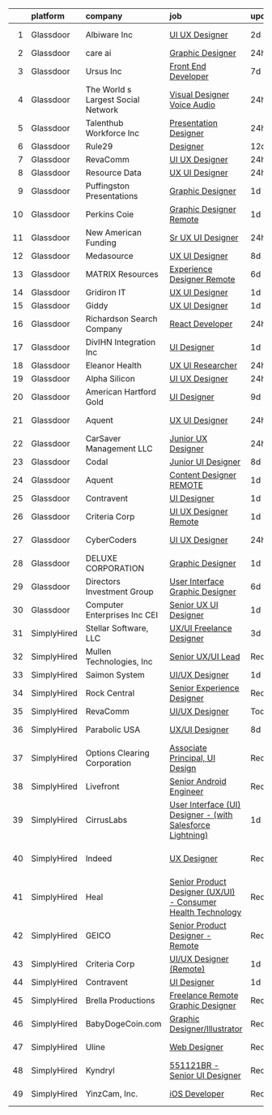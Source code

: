 

|    | platform    | company                            | job                                                                                                                                                                                                                                                                                                                                                                                                                                                                                                                                                                                                                                                                                                                                                                                                                                                                                                                                                                                                                                                                                                                                                                                                                                                                                                                                                                                          | update_time   | location                   |
|---:|:------------|:-----------------------------------|:---------------------------------------------------------------------------------------------------------------------------------------------------------------------------------------------------------------------------------------------------------------------------------------------------------------------------------------------------------------------------------------------------------------------------------------------------------------------------------------------------------------------------------------------------------------------------------------------------------------------------------------------------------------------------------------------------------------------------------------------------------------------------------------------------------------------------------------------------------------------------------------------------------------------------------------------------------------------------------------------------------------------------------------------------------------------------------------------------------------------------------------------------------------------------------------------------------------------------------------------------------------------------------------------------------------------------------------------------------------------------------------------|:--------------|:---------------------------|
|  1 | Glassdoor   | Albiware Inc                       | [UI UX Designer](https://www.glassdoor.com/partner/jobListing.htm?pos=106&ao=1110586&s=58&guid=00000182d3d3f6218d9c20c9c6520855&src=GD_JOB_AD&t=SR&vt=w&cs=1_a18bbfc7&cb=1661411260300&jobListingId=1008086579650&cpc=ABD31432EBADCA3A&jrtk=3-0-1gb9t7ti4m6pb801-1gb9t7tilghrk800-44bf87ff63fcc9ed--6NYlbfkN0BkWXEwWerbz0m9LFgKEi4DX24AYVGCew29QunQe5ICtpIbctQlXZCXQrz4G_y1rUixQpEWrkTzHIcHUwRzGhzDoT7A0TP6wrcy_GB0ATFriFPtyICIBqpTZXzVDjSdFhu83TplhTzXzGs-jhdMV3EgRTqh36Fo-SR_jD3l__LqXLEVViqCT3Idbf2bmmps4IRblXZdFDt_1SqvIrnNxM2nqWGjJkTtiA3IEs9LRghtYRXT3OyCthBYurHhI71DJD4v1IaVm_we1dNaWBW14fR07BtY5AqOSdKYjTXNFpFAEHOLNX04nyL_J11KCvS4ORgJ-kdpSrtspfNqLAbV3Vf_aJnzU03y1WpFN113w35vjEqwT-wKFDp4Mug-nEmJG9qvGM7JwbOmHWX0pK0gT0jBgCy_0REsIgyY2XT0KSQYY18piuPp9po8K8QVg7v0p3D0w2OuHprSefHrVfGHGaf5PacrOKTPCi_KfGBQnk_iOReMSJUeJ7_uQwk4cH8Wp-_gi05M7iVUQuJCu1sITxcU0nKSRaAQBRyMcbgTh3tjHTbzFgeGl9Gu46c7F1bMwhhZZVtm0VIOIQ%3D%3D)                                                                                                                                                                                                                                                                                                                                                                                                                                                             | 2d            | Downers Grove, IL          |
|  2 | Glassdoor   | care ai                            | [Graphic Designer](https://www.glassdoor.com/partner/jobListing.htm?pos=111&ao=1110586&s=58&guid=00000182d3d3f6218d9c20c9c6520855&src=GD_JOB_AD&t=SR&vt=w&ea=1&cs=1_7bf49381&cb=1661411260301&jobListingId=1008091359380&cpc=C891152315FA1AD8&jrtk=3-0-1gb9t7ti4m6pb801-1gb9t7tilghrk800-519f14efcdbb9f6e--6NYlbfkN0A4hgeKHdLyHgzaskNEvl2xXMVaueUT71iJOYpLYISQUCp9QgmWQMTvHOnUS8ZiDHoSuUUoRj-Us4DDQLM2X0UwwEw-dB2E4gbZ94lngJ8qgWpniZIIY9kWpAVMCrNv5TWUb5E5WB6F9fizkCLvJd9ZtUwFL--geBtWMAUqzXA0Tif_CC9b386nnde3ahMVyjynmuDsLaDkECAOC8TMqpKbHtiuGuFdadvD2850NmVQ27Bii4Z_U11UMrFp3yw0ZatExczoGVA16V1097c1xy2EVkPF-lhiqIo2T8O6Cw_C51455B8zYus_d3g-KVIUhOdHjS2qFsJaHFfYpxZvYSFLSHnOiTDzpbK9eoi-j6ybnj7fCM-r8gl4b--5Dc0TOyTilB1ixTqK0LvXX2rFqRq7UPZ92QjGXwpUVujkdWTRZbH76aSoxtOJeV0xNAMtu9DS3R58kCyL81mmUsPiAR1lNDB_epK7Y8t0Q8HqiC2aZPHoH37jK2H3a9TTwbC8eUA%3D)                                                                                                                                                                                                                                                                                                                                                                                                                                                                                                                                    | 24h           | Orlando, FL                |
|  3 | Glassdoor   | Ursus  Inc                         | [Front End Developer](https://www.glassdoor.com/partner/jobListing.htm?pos=122&ao=1110586&s=58&guid=00000182d3d3f6218d9c20c9c6520855&src=GD_JOB_AD&t=SR&vt=w&ea=1&cs=1_6726200e&cb=1661411260302&jobListingId=1008076986390&cpc=F41FEAB56D215062&jrtk=3-0-1gb9t7ti4m6pb801-1gb9t7tilghrk800-b132c3e3daf3762b--6NYlbfkN0CT8vBT9H5mqECx2dfLV_FONLPDKpIRssxVwtj05Tmm4rA5I0VNOPdM1oYsK66ov5qDqvgxBVZuiLDPT2s1HPbxpP8SPVe8Pq-mLCnEoTqmL49oODqOD-Uxl_qR56nvNRieCRQz7zH9tt3B0MeA61Ux-7nn4yUX3xULOuduqIvI7NIZFpHvoioaviUEMx21Ai5DZq6TBfjKs3NdWaT-QonZY_6HyPdYM5NB5SDNshE5W-urb1UGEh1WB-qyCVJtix0iPX3P8fcbOdRBZ5xYDkllrdy44b-c75us5NGwffE-yUqf-rjBZsoiuuWKdzKQdSp8zo4_WllX5RbXctuBzR4OYTiRcPbVP3bRnSq2sYEjnOv2rsUsuoc_H0VG5zxzqwN0eLqdfoAsDcVxx_tzEBs3KRhHtqU4mgU46kOopYrHrNnPtFIB_FIPcz2_31x8tua3koi9osikkw-Sd-ZfRTdWNHKBkstK2M1o3YeC4rcalWccqrOhPDyxxVolyJYNOxW1JJOQo-CZ33PvfrOtxnSMplNXUib_4_SvaM6ND39PaHKgvYJQHqv7KxAcr2bpj5e0DPHpBRJLwGRODnaGHxTaM2vCtSVkreGg2PqnpgEwLDJ0rGmDAK9A0YOEP79sBakPbNVfyQi7znF921bcWHs-2XIIZzAsD1b5Auv1atGG3YvUR_DnFNDY8_YU4cbm1Jj4exva8znBRcD17s-1B4OyjAZRyUe8pTSthfSscwXjPwY_755FJxtkV_N6-7aFlRh4R0pOx-_XqsjRJ2FAPS0EK4NeFHvEX8xJzbEF4YE6VQQqkEs6Gr8Flhggr7DWQXrTfP7a2VKQKx8OyWGZDqHvL6MzlB6pPY-3piV-T5AuhUjvzM_0B9v6o-EaaDfK9QZwu9jnG50Tg-M4cNi8rIqp6YKQkBMZKlx949CJZCnlm-g64IX0vK6l6rKSOLFtVM6JKmnRUu20c_5HqfkAPzD9qXaW7XCoxZdCqFSvRMlLpuiVdDiKbUKeDoTIxHSWRJE%3D) | 7d            | Berkeley, CA               |
|  4 | Glassdoor   | The World s Largest Social Network | [Visual Designer  Voice Audio ](https://www.glassdoor.com/partner/jobListing.htm?pos=112&ao=1110586&s=58&guid=00000182d3d3f6218d9c20c9c6520855&src=GD_JOB_AD&t=SR&vt=w&ea=1&cs=1_8d7b2962&cb=1661411260301&jobListingId=1008092567952&cpc=4B86475FAF393599&jrtk=3-0-1gb9t7ti4m6pb801-1gb9t7tilghrk800-dc37c3d3ca90a28d--6NYlbfkN0DSgjPPcnEdvoK3uuxfISLALE6pB1FR7YSHOr_tSg5_QGIhoz_2VqUepdcKLBLI_zRVxFbGPTdzGyRwE2_lDToekKqmJncQOKjIyYKnPGW7-0BfON9lfWMHu4_e-WwaRLd8vHt76yBbe-L6acho4Ov21kJAY2TuFP_QDkzQ_Tuk_N6KV8mW0nmAZa5w2U29XapcoO2g-oTZyd_d3iQemKSwobAkolx5OsWLZgSoD3YhvPvQfTRZA6_umIYysZUktuhPHgDIw0M7105BE6sfZdDKsQg7TcPrzvG3gO_dShMvX_exwZ31vJUWG8wbiqiqx9m_Eo-R6sv8nm9TmpWxdSSdQ-C5aU0ygdFEybMh4WKpgqx_utWlukVZst37mLHk0c4WlqSiV8y6tX6woIN8RYUIROnYw27dBhzCDxtL9IQG_dAybaaCvucck2P9u3x5UZ_wt2NxlDo0I75hhSTsuVfJMEFLuMYdv48Oz-a84tKNWad3BRXm2BXn_ABdpz7qa1vDdseruV53RIlhorB3Q-gBJD9j_H8wka5vPoe0dRwQ0b1vyNNuy6JYsrJbqD2Hmp3rcIDQr_n6LPb3u1TrLtlBuGDbDgWvhkk%3D)                                                                                                                                                                                                                                                                                                                                                                                                                       | 24h           | San Diego, CA              |
|  5 | Glassdoor   | Talenthub Workforce  Inc           | [Presentation Designer](https://www.glassdoor.com/partner/jobListing.htm?pos=115&ao=1110586&s=58&guid=00000182d3d3f6218d9c20c9c6520855&src=GD_JOB_AD&t=SR&vt=w&ea=1&cs=1_1df020c2&cb=1661411260301&jobListingId=1008091341096&cpc=47CFDC01B3F81FAC&jrtk=3-0-1gb9t7ti4m6pb801-1gb9t7tilghrk800-ac0103a834c552c9--6NYlbfkN0DpwFV3tuw9vFlML3xauMsT_S9XsNg3VdZNHiuyFzGFEzXfSGkGfgeZuQmrRNOoRj2StAVS88FQZZVcljpB3BxaG4c-Op09v6W-R1kheRJKpzjeVhbl2WokCJkp-Hucl6YhWNdYF8tVm98BTbddmlS-BXvRzZw2TDNLflxpndyfA0BQMaRkb79pfVO9FDB6WWRY1j8G__vZPlq_Yf0stKKRu7xMTUsr0D5ncqd-WxferYYSD3jykMa7o04LfFo7rAAH1g1pzKN9m2AfbJisEbVWDcmk9bgwiT-qrdd_v2-8vvsB-wj1qhFRDPH5QYa0DjQBT6o_D2fTkbKS7w34NVQ4TDkH7ESTdrMZmpqZK1gP5wrVsH3NAxChfeK_BeTbDfT2lrh44TuS3Rita0LQjulPyp7DJEEgP47e7t6Ofpjp10Q6pQShvyBCdNi-NJ5HsAhWCI7qYryZC9NJ0VRda0JlKwdOLe6TzYwKxneBWc9Vi7GOtl0htSqlr33e-KjQf2CQYKyTmkWlai6hlitv-qodcJ5BczHwOmw%3D)                                                                                                                                                                                                                                                                                                                                                                                                                                                                                               | 24h           | Remote                     |
|  6 | Glassdoor   | Rule29                             | [Designer](https://www.glassdoor.com/partner/jobListing.htm?pos=119&ao=1110586&s=58&guid=00000182d3d3f6218d9c20c9c6520855&src=GD_JOB_AD&t=SR&vt=w&ea=1&cs=1_fd579a1c&cb=1661411260302&jobListingId=1008068588763&cpc=9908D8D4413DBB8A&jrtk=3-0-1gb9t7ti4m6pb801-1gb9t7tilghrk800-c21b50a2ddea94dc--6NYlbfkN0B9sbPvFWXKIKsO82pV8fq5-lBUJMdMZmNkGwz4z96d9e68AQJEPVMKP9e0Hxjj_cigJKjiFowHSA1PvT_aIbmSXGIqKPhk5wNYxMTwJpGTZkqjBReYDVfsv_xXi26S1XEEhooiEarRh-zupeZyiaQY4x38PwLWKNByCb7lFv-9QhEH9QMtyr2I9YluoacpETeOCefNYeIKvwRDsf7hzNiT25DE1nJ-Q3sAwtDVHNtZYQYkZcdCCHZPKyrB071HmfZgKoLchxa7YcoWyG2q-kU4wx7C-XvIl1eZ6IRbX2sMYI8yOOHrN2p4j8i7xXdcOcLNFplbdjVi3EsHfPI3SjvBh_eezsQ0eRVUaqMKCKLiH9s7a2w2OBy7FfhF5uqvwYi7pcLGk9UyDeiAcHM82XYa4cU2yqXpqrScgcrjx4e1ZmkMq2s3dlNqDhkN1-HQeW2LLUQ3bPk_JkCay4ss1GPpxowEERlObc7EyM744gbYHFUMNo_BFRBj)                                                                                                                                                                                                                                                                                                                                                                                                                                                                                                                                                          | 12d           | Geneva, IL                 |
|  7 | Glassdoor   | RevaComm                           | [UI UX Designer](https://www.glassdoor.com/partner/jobListing.htm?pos=128&ao=1136043&s=58&guid=00000182d3d3f6218d9c20c9c6520855&src=GD_JOB_AD&t=SR&vt=w&ea=1&cs=1_c2aafe77&cb=1661411260302&jobListingId=1008091526950&jrtk=3-0-1gb9t7ti4m6pb801-1gb9t7tilghrk800-4861b94a6e2798db-)                                                                                                                                                                                                                                                                                                                                                                                                                                                                                                                                                                                                                                                                                                                                                                                                                                                                                                                                                                                                                                                                                                         | 24h           | Remote                     |
|  8 | Glassdoor   | Resource Data                      | [UX UI Designer](https://www.glassdoor.com/partner/jobListing.htm?pos=108&ao=1110586&s=58&guid=00000182d3d3f6218d9c20c9c6520855&src=GD_JOB_AD&t=SR&vt=w&ea=1&cs=1_bb176ce2&cb=1661411260300&jobListingId=1008091448871&cpc=D3E44275D43A938E&jrtk=3-0-1gb9t7ti4m6pb801-1gb9t7tilghrk800-01bb7533027b90cd--6NYlbfkN0Dl7F8yQ3Mt_M0p4pEaeq_LOWEMcxAwOSX3iRAQq_RxvjquaJbzrAG-PMbcAWtYNn4mPoGwfuG5RpaWF0Ej8PQmgKOfxXdW6_Gdz_Zmy-_fTc_aEUAOt_689AI1IPN4sPkJOJxC0BbY7tsLiOM2t7r9PMte4SAvpRX5c1Mu9WUTpfvZvBtPgNWGfhZ4cSMtFqLDouT9oDGzmPZ8-dHLmJHdV6rxBo3RhJofgKrLVkx5_J5alnVwEJ_ZmrVk-xi_tCwAB_EvCvS5LtcfRpMEX3cyQi3_zmDsUpe4peMk--Qd-JcOCudGyfXpEzaR5w6DaUO_cgKg3ANPyYqenJ64-dRJ2f9Wms7J0McFXzahHJ5Z2jvjuGgAECftz3Mjszu0u0JsLMMYDIbeGyiKc6Q4ufIN8WnQCdgOFF6XWmbKbFWxHcC__zzIqygWRLpd-PR-IlJqMFru911sPtSZdeQvTWGOap4um6JYK5flywdCKALmBo1t7At34IFZ)                                                                                                                                                                                                                                                                                                                                                                                                                                                                                                                                                    | 24h           | Portland, OR               |
|  9 | Glassdoor   | Puffingston Presentations          | [Graphic Designer](https://www.glassdoor.com/partner/jobListing.htm?pos=130&ao=1136043&s=58&guid=00000182d3d3f6218d9c20c9c6520855&src=GD_JOB_AD&t=SR&vt=w&ea=1&cs=1_beb99724&cb=1661411260303&jobListingId=1008088763389&jrtk=3-0-1gb9t7ti4m6pb801-1gb9t7tilghrk800-e06f144ae94bad90-)                                                                                                                                                                                                                                                                                                                                                                                                                                                                                                                                                                                                                                                                                                                                                                                                                                                                                                                                                                                                                                                                                                       | 1d            | Remote                     |
| 10 | Glassdoor   | Perkins Coie                       | [Graphic Designer   Remote](https://www.glassdoor.com/partner/jobListing.htm?pos=127&ao=1136043&s=58&guid=00000182d3d3f6218d9c20c9c6520855&src=GD_JOB_AD&t=SR&vt=w&cs=1_8dc87136&cb=1661411260302&jobListingId=1008088557866&jrtk=3-0-1gb9t7ti4m6pb801-1gb9t7tilghrk800-ebd22c716f2ff4d3-)                                                                                                                                                                                                                                                                                                                                                                                                                                                                                                                                                                                                                                                                                                                                                                                                                                                                                                                                                                                                                                                                                                   | 1d            | Seattle, WA                |
| 11 | Glassdoor   | New American Funding               | [Sr  UX UI Designer](https://www.glassdoor.com/partner/jobListing.htm?pos=101&ao=1110586&s=58&guid=00000182d3d3f6218d9c20c9c6520855&src=GD_JOB_AD&t=SR&vt=w&ea=1&cs=1_a1b447c2&cb=1661411260299&jobListingId=1008091503222&cpc=292036AD7E8A5303&jrtk=3-0-1gb9t7ti4m6pb801-1gb9t7tilghrk800-e1cbc33377608c40--6NYlbfkN0C2BFb7Ub2YUp4strrym9V3pWtjyRKtgHKt_kMzkewmGGJEved23y_kY-GSZp2akmO9SVY6SE69-y66GgPFBPlQVXoYPNu_ZBu_2Sh1xKJ5SnVUuR2MIwlXYYIQr1648Dr5hmhJ9H1HMy3Kcbf4URaUmYueIUcu2DZgcItN0i4vI_27AhT9vOn31drA96la1QE8Kt3Zgl5ADG4O-B36chUf7AFJc5gwq_BKz-gSKxeZvmdM41280E34LJhWYjmh6G2keTZP9x518kMtqF4bkfEikKuQutPtk2r3T-4torK_Cyl0k0d8LVjUDMSE4u_qutYNdyJbnOeBOQAWcN_P-TwPNYztBv4Ab_I2ahJpVh9eKq4qCM39FOAh5SH9Y_A-wIkiP6T6cq8_LKDYDRTETN-Q2alokwDaqfXIfJxxFZBXwXY1UG44B-bwj7nF1bxNHO-qbcNFmDBVVN2qEm0ztwUFKS-RxE7pSKY-uHznUPrqtgN48vqGKoWBCeykpu_JmB0c0favD5s6FA%3D%3D)                                                                                                                                                                                                                                                                                                                                                                                                                                                                                                                    | 24h           | Remote                     |
| 12 | Glassdoor   | Medasource                         | [UX UI Designer](https://www.glassdoor.com/partner/jobListing.htm?pos=113&ao=1110586&s=58&guid=00000182d3d3f6218d9c20c9c6520855&src=GD_JOB_AD&t=SR&vt=w&ea=1&cs=1_358b14ed&cb=1661411260301&jobListingId=1008074169689&cpc=149B3D5996025BBA&jrtk=3-0-1gb9t7ti4m6pb801-1gb9t7tilghrk800-421cb7d4c642c9c8--6NYlbfkN0BhNN3PPgKPbTMZB0Y0J5JTZS3FnMM-ugqbblX4_m-srDJielPNCs_lvQXXEB0CV7NWUgxl5z2t1UIAyCfbjHajsk3oBeuKbPqaf-DtcU4Yj_TKaAt-nJPShDbzxcZ_Hqra1Z5Gt5pYm8uipMHOku06LFgWvZPad8QEgiRWeKiBRorQGUvtnXVfS2LTXhMkTFcG0OqYPuWLjP4Z-wEnAyYGAY8fs388r-Ns1d9XO3qNEMr55xW_-K1xdUVtipH9gAaLTb0y_eSEE_kmxTmSDTTLq0Uh4gnfxa7xxo-dk3sKWajwEHo18v6GgXGffpDK1gTJqUUi4FRagcdv48gTvdnHCqJl17KzUoDIrzV4RHDodF1C6BRFZGD1abGVPq-XpPbMUs_YTZylUe4lWGoAvjQ6iQyBG3qWa1XnI7GQkB9O-IsGU9J3B2_Yyto4v64QxOIi_PCGF1AHRC-pVEeQ3yheKP-cXcQ8_6tooIExnteUeeb2cRfhZ2j7ghaInaTE2ME%3D)                                                                                                                                                                                                                                                                                                                                                                                                                                                                                                                                      | 8d            | Deerfield, IL              |
| 13 | Glassdoor   | MATRIX Resources                   | [Experience Designer   Remote](https://www.glassdoor.com/partner/jobListing.htm?pos=121&ao=1110586&s=58&guid=00000182d3d3f6218d9c20c9c6520855&src=GD_JOB_AD&t=SR&vt=w&ea=1&cs=1_4ea53672&cb=1661411260302&jobListingId=1008079111767&cpc=9908D8D4413DBB8A&jrtk=3-0-1gb9t7ti4m6pb801-1gb9t7tilghrk800-d35044c8e130136b--6NYlbfkN0De5ppvndiyxA0pMSLQzOe_j9Mra0KF_8EhxTxOKXtZIfhM20E97mGJuSEbq9mCfhhADU_irBRGO_LlPUKLLPIrmQ8jdOL5Nfx7vA6gKVdNH1d8RCd4HEN0wmJSEOTFvfDAWws3_k_N-OI2GQInOrHOlIfr1LbIG2Z60WrA6Q64Pya6fD2IzRhlRODJvN8jFouJWnohWz9BPRTVoFHskuvhZp-Qii9QpF2gwtfkFx3eLOnBj-mLT4VpeR8pfJNVT9skKm_1c6cLYTj6c6VOHiXiAEgycer5azLcbmo6cL8ChdFPF2TucT3tiHMUgtjIsz2gk2Z77_Eqvi-2C1lR0qSS9tw84gjSzgdI_E_IIV9YU-YD7MdL3rWzYvgrnuxR_dk0YBTuMsntn3vM2xHQZmHqfRwrhUcQ-R32eWXUwnfzYCJCH1B5vzAAX1zYq8g7tnOeH6La9TwQ1ebXKwuEfPg71DveCUf7F9Pnt6ty75-9lKLrv-NMMtJWhw_w0x_0Ya4T3E-TxeEMmUniDxSq1q5HHAR_zOPXLX4PGvDmXgEtOzqUIK4Bimvv)                                                                                                                                                                                                                                                                                                                                                                                                                                                                      | 6d            | Irving, TX                 |
| 14 | Glassdoor   | Gridiron IT                        | [UX UI Designer](https://www.glassdoor.com/partner/jobListing.htm?pos=114&ao=1110586&s=58&guid=00000182d3d3f6218d9c20c9c6520855&src=GD_JOB_AD&t=SR&vt=w&ea=1&cs=1_d3d638ec&cb=1661411260301&jobListingId=1008088729089&cpc=3BA4CE39D5B5DEF5&jrtk=3-0-1gb9t7ti4m6pb801-1gb9t7tilghrk800-c6ec6c4f625ae90b--6NYlbfkN0CTHA6cd59lXtQJ-DuZtBHQsSjOn019HaVEc20FtZol1_8bPJW14iotuMuGn0biAaG8_j5hANurIxaw2PgqK7x2OEQKf211rHGMzRSIHxfUaRE1mxrbnqVwaaEJMDfsg0xs-3IHi3k31uwfCLO-WGw8rb7pnhBstqIO62oeCJeH5OGgc6VqJ0_UAygMBaiLQUsr08zPyeMbKtsSaY3XofdRedVMlDqfYfNO-rlx19AxaIiidXbEJnFqtPHz6BJmoxk7kRYw_flR96US2uunYgZrZ5RrGKT4qcEG0RKFtYMR2We45yjI1TQ4RPLBoIzf2d52GXhCDAIwOkTcKlI9390BwDRurPB5HrBIzR-PfC9ODGlGLYA7WvlpKTtt4ypRICGNnLuetFKs8XYZuQkafPIPslh7gLaf9SJdsocsU3ZITqbaixjAlLIFR3S0mUHcU6gnbm1QDBfIxYfbw46Jn7xGmBxsOaG_J0M4hdOrWwnFxkBjTRx6Fqb8pDYXtsE3JOVVYDTPwCcFjg%3D%3D)                                                                                                                                                                                                                                                                                                                                                                                                                                                                                                                        | 1d            | McLean, VA                 |
| 15 | Glassdoor   | Giddy                              | [UX UI Designer](https://www.glassdoor.com/partner/jobListing.htm?pos=107&ao=1110586&s=58&guid=00000182d3d3f6218d9c20c9c6520855&src=GD_JOB_AD&t=SR&vt=w&ea=1&cs=1_e3f8d58f&cb=1661411260300&jobListingId=1008088330126&cpc=BA15C3E50D27FFE8&jrtk=3-0-1gb9t7ti4m6pb801-1gb9t7tilghrk800-0ce91671845a1138--6NYlbfkN0Cd5ZvLdai7cR0fypH5_WiGezUQesq24dbKuF0ly35yaxRTBN3h8ZOq12bBVQY39UJ0ng9akcNUIes-5MLgBxaOjJozT9HYqwAKXCKi4o8NDy9aqDGgQ1FFvNnaQccOR0R8B-Yz0FtKXywPCwS8K_bU5vZM09TrGNBAn79LeMM9ngshaOvz7FskiIeyPj_U61o2s34DjBccasP1zwMK4XJdJMVbyCuO0pvZLm2ShIbcAcKc5j01YziUvomSxvAUxBA0l0XLfklOpVZmjgbPJRGTa-GvYxCMPNX0DOTOx1M9yQWks5AJcT8loquWynxXCNJYDM3bLk7iZWnZOmR7Z0DdwOHFZdK1s__40z5R5HCIeShtpJP2iGNFQPzEujWTPZIQrCLGMM0CP0NSXgxRzEjcTeMBe5tW6-vefSZnnaLshOORz-q1OjGLOtVExAD5lsCyt72KycBxGb4A46jGr9let_C_sZ_zQoAM3TiZf7wToc3_M9xOhoazzYJeE-AueDYKsqrQCxrWxw%3D%3D)                                                                                                                                                                                                                                                                                                                                                                                                                                                                                                                        | 1d            | Austin, TX                 |
| 16 | Glassdoor   | Richardson Search Company          | [React Developer](https://www.glassdoor.com/partner/jobListing.htm?pos=102&ao=1110586&s=58&guid=00000182d3d3f6218d9c20c9c6520855&src=GD_JOB_AD&t=SR&vt=w&ea=1&cs=1_49409e78&cb=1661411260299&jobListingId=1008091562318&cpc=7F406056C5176881&jrtk=3-0-1gb9t7ti4m6pb801-1gb9t7tilghrk800-7954ae6dbcf72714--6NYlbfkN0AO-lx13pzomzdSppJUWL3QXsQT8oyFk4U4LWH8QC50CgncZeBqRlX7j88vxRij0YOChbHtW_-8WxIoitji2vVB4DSOMkH0pa6Ff8Rl5giw4TqFPu7C5nLkiZZsRSC4SR3HOKo5iIDKxAtqD-nHiVuqt9bjRA7_a1F7xG6flvVdlCMForStpOF1J__uEAjP8Y8ZwaGQYedTwPmRsmg_klswkWaa5fYO3ok_GQE5_1PSPq9aJi3PTT5hgMGTNq25ZODdTrNwtHE1Qsm3OpuQr-RY4Z33_rGyqAqsAVcZvHOSRk31-2iYW0O5DnmKht6yDWD6ue847q5aKVVckNn0ytE--GFzP9PdsQref0VS_S4o1f6Q0RooygD-uB_XaMJjAQ6DFsoO9sA7ndMsbHUFUKE6pLBJirqwWD1tb6xLQVb6lTXb6uiJOuQ53tSts-Nhl_9tCKGyYX4kTp2U7HXORmgM6GV_SxhiC3sgzM_-JptKixsBdwnW9402fnl6BTViiDei_BZGAMHXLg%3D%3D)                                                                                                                                                                                                                                                                                                                                                                                                                                                                                                                       | 24h           | Remote                     |
| 17 | Glassdoor   | DivIHN Integration  Inc            | [UI Designer](https://www.glassdoor.com/partner/jobListing.htm?pos=117&ao=1110586&s=58&guid=00000182d3d3f6218d9c20c9c6520855&src=GD_JOB_AD&t=SR&vt=w&ea=1&cs=1_925c172a&cb=1661411260302&jobListingId=1008089286929&cpc=AC285F3A3ECA6BB0&jrtk=3-0-1gb9t7ti4m6pb801-1gb9t7tilghrk800-ff0adc170da51e61--6NYlbfkN0BJ3u6qF2wc9ICgZlvsKuNbbLBNkh5ZBfvXb2PoA2N6Q167jZcvFJgUYQitahDww1tDrCco2KpWN66dVR1WZFlNmHYtjDA43dIng3STpTVtlu4BXLYjCdpBE15D6zMI_ocxoco5s_QS8PtrudoI4djRssJjSarQsTADriJqoEAwzCTcgKrJv7J9R2knYTAZPKlMTAsRbM9gVz274_W7rt3tlCwdoVVQJ04Z9AbGcEeNulblGh_CXRflzYSHYY9YXiCncNGBtpKhz_YV_XcKC_WZWz-rr4v28WEkcxAVRzVmrqLftcgk7gi2fgy3wA6HPmJnC2Q5FAHK8RZDiHZqXFm_n7c4QWwrxsaf6fgY1QYfBH-U8xv2t90_8e12Dd9_xPBmAxdcH2BT1ib9vUOy54e1PnWN_i2QAxlNkXvnEvsmwPsU2QbMpMhfNjUy_q-lcHhb2VkBoWD84n8A5Bj7qf7kdspqfuqZGqtJpuWt4_WFPF3ROcczPCOiAwzzVkG5O9vXAJ72vOBoWw%3D%3D)                                                                                                                                                                                                                                                                                                                                                                                                                                                                                                                           | 1d            | Webster, NY                |
| 18 | Glassdoor   | Eleanor Health                     | [UX UI Researcher](https://www.glassdoor.com/partner/jobListing.htm?pos=129&ao=1136043&s=58&guid=00000182d3d3f6218d9c20c9c6520855&src=GD_JOB_AD&t=SR&vt=w&ea=1&cs=1_7e13087e&cb=1661411260302&jobListingId=1008091292570&jrtk=3-0-1gb9t7ti4m6pb801-1gb9t7tilghrk800-f4f835c1ef4c922d-)                                                                                                                                                                                                                                                                                                                                                                                                                                                                                                                                                                                                                                                                                                                                                                                                                                                                                                                                                                                                                                                                                                       | 24h           | Chicago, IL                |
| 19 | Glassdoor   | Alpha Silicon                      | [UI UX Designer](https://www.glassdoor.com/partner/jobListing.htm?pos=123&ao=1136043&s=58&guid=00000182d3d3f6218d9c20c9c6520855&src=GD_JOB_AD&t=SR&vt=w&ea=1&cs=1_d56c7c75&cb=1661411260302&jobListingId=1008091441224&jrtk=3-0-1gb9t7ti4m6pb801-1gb9t7tilghrk800-90f3cf63ad949129-)                                                                                                                                                                                                                                                                                                                                                                                                                                                                                                                                                                                                                                                                                                                                                                                                                                                                                                                                                                                                                                                                                                         | 24h           | Remote                     |
| 20 | Glassdoor   | American Hartford Gold             | [UI Designer](https://www.glassdoor.com/partner/jobListing.htm?pos=103&ao=1110586&s=58&guid=00000182d3d3f6218d9c20c9c6520855&src=GD_JOB_AD&t=SR&vt=w&ea=1&cs=1_a6cf4569&cb=1661411260299&jobListingId=1008072233858&cpc=BC94DADD91C18169&jrtk=3-0-1gb9t7ti4m6pb801-1gb9t7tilghrk800-6e47aba01d0baa53--6NYlbfkN0DbHp5n7ncm4C7zTLBChB4_smQ5E65ez6P_Cdr9E5EALMEV6pT2dIDzV0BAy8X2fZ55kaiSKieP8cGZcguj_66FmqTfyQgVDK_JbPFiwXRiix_pVD7eAlz9iMaX9tbyisypnkaGZiY8ZXX_gvSLL9zH1b8yNxLZVHn658JWJpVn0bPaxbKLGRjtV6SQAOnEFzoZfwqn0EbgJndHwBgB2cMBTD-WrDtFFvfBeFjW_stlxzQsMWghkRpA7R1Six5R6sAj_vppFkVOo-XiiwSaM50OMZeDispoBImgxXRIhCDw8u8qoXc7O-eHzq-zWBxsFfZER5nuLIAbb4tPDCQTA08NEASXZt5dZHcjQLiKxnOnCfusZ9z_uWAFjiLCg8v-epVAElYJkyesCKl6Gq5R_8phmjrRqYPm3mH6jkBAmFPriSxB6bcvSR7PLmLD_eKFrPFyxu8YC35hNPgmXy9MH1JBAPJ1TbUNZdFnQrwlV7QnTuNzuG05jjqD)                                                                                                                                                                                                                                                                                                                                                                                                                                                                                                                                                       | 9d            | Los Angeles, CA            |
| 21 | Glassdoor   | Aquent                             | [UX   UI Designer](https://www.glassdoor.com/partner/jobListing.htm?pos=118&ao=1110586&s=58&guid=00000182d3d3f6218d9c20c9c6520855&src=GD_JOB_AD&t=SR&vt=w&cs=1_73bcbff5&cb=1661411260302&jobListingId=1008092136713&cpc=451933188B21919D&jrtk=3-0-1gb9t7ti4m6pb801-1gb9t7tilghrk800-5533f4863c65ffe2--6NYlbfkN0DMrcEu7yrtATojKJA7cEzGQ3FdRGWLh0CZQInL4ECGI9gD0Wolx9R2v-Aex0-GK04ZmtV4Mj7bt-iiKsotIsQB9y-gAa5IBaiEIN6q_gjKygxfeCPGwF04yY6YW7S44wARFijwjkYpQuYXdAVxABVl3Hg0Pl_A_k6HcTiqKV4fC7bmSMwvMsP_1HcVIzDwUp-XEflDpboPhoh2l5mMnUtPu3U1l3yMkbYvxwPasR-pCqQLQBO5nMLsJGQ3uugdxwl3SEWwNxZqfqmAZOuBoUBgZ_dFI3lfCSRACBMhlXEm04-ZEfsyLG_bMq01Jyr9XjQb2xkAe5XtiKmoSW9AaCTvWkd7wTZ0rpZgK5vWao3sncTJSL7RsIauZE2CidHoZGASqybDZ6Dqb5CKVrhEPQJwzgXGk92d2QkWI42g_Or5KU8d47LCaPXkp0LlHQIrtheJFHCzEdbnxlvTs8nZzF2k)                                                                                                                                                                                                                                                                                                                                                                                                                                                                                                                                                                                       | 24h           | New York, NY               |
| 22 | Glassdoor   | CarSaver Management LLC            | [Junior UX Designer](https://www.glassdoor.com/partner/jobListing.htm?pos=104&ao=1110586&s=58&guid=00000182d3d3f6218d9c20c9c6520855&src=GD_JOB_AD&t=SR&vt=w&ea=1&cs=1_1db01de6&cb=1661411260300&jobListingId=1008091361582&cpc=F5E96E35A1725171&jrtk=3-0-1gb9t7ti4m6pb801-1gb9t7tilghrk800-00c89234cd96808a--6NYlbfkN0CfmWTThqDmHKWCauwQYKa3Ceo2uwS1uCLdli5wP8T393B5LOILDWF5gjZkDu06D8pUu7Wznqm0FMWTYpfv3LaitfjB_80BeVnFyQsgEM7Kz3X0g7c65zIslStF8_whmsN78OX_m3oexuZ831gyR20jjZ0TkEVJjSAIAfo4s_pwQIyURONOqtqRoAFnywSdJ4wXY1uHg75lCTLiXWxlBFDFA_e6JmC4MCr7Vt8QzJutpT-I-e7U4w2eL84zOLfuYnvXk3dCNAWHh7dPAyK6bgBsOVARUbpxD4AKC4kN8BK4B1JAxR8NBy5RMteiV32GXzYaz2ll-dGkAGu4xwM4IzAFtu7mSk78CTJwIgmnN_vUjiHB1BnlUws0BftMglSFPE54mc9nF_SI3z1yuCDx16fSHTM3EK6hyZfzbeR6g4tMivSIsneI1hI6y9YBS6SeRmRj9cORysGbOh4hHMT-ZzBEJSVXA5pOkx8LSe9QnY9nuDYv8rj3XA_oCUzwS_7IR8c%3D)                                                                                                                                                                                                                                                                                                                                                                                                                                                                                                                                  | 24h           | Remote                     |
| 23 | Glassdoor   | Codal                              | [Junior UI Designer](https://www.glassdoor.com/partner/jobListing.htm?pos=126&ao=1136043&s=58&guid=00000182d3d3f6218d9c20c9c6520855&src=GD_JOB_AD&t=SR&vt=w&ea=1&cs=1_dc0170a3&cb=1661411260302&jobListingId=1008074763452&jrtk=3-0-1gb9t7ti4m6pb801-1gb9t7tilghrk800-0f436a2a2c6dba5f-)                                                                                                                                                                                                                                                                                                                                                                                                                                                                                                                                                                                                                                                                                                                                                                                                                                                                                                                                                                                                                                                                                                     | 8d            | Chicago, IL                |
| 24 | Glassdoor   | Aquent                             | [Content Designer  REMOTE ](https://www.glassdoor.com/partner/jobListing.htm?pos=116&ao=1110586&s=58&guid=00000182d3d3f6218d9c20c9c6520855&src=GD_JOB_AD&t=SR&vt=w&cs=1_fb07e636&cb=1661411260301&jobListingId=1008089329150&cpc=F41FEAB56D215062&jrtk=3-0-1gb9t7ti4m6pb801-1gb9t7tilghrk800-caa0944e4be548c0--6NYlbfkN0DMrcEu7yrtATojKJA7cEzGQ3FdRGWLh0CZQInL4ECGI9gD0Wolx9R2EDT7B77c2cRrTdmS15zQI5FSK6EnshAG3NgcOhzBmqhWiF-MPmcBIUnjstLyImy_lrSiq7I7lFnBSEqwK1YPVrTFjc73nNlY4awCzvFT1amWHv2N0lQ0RrgVzUZSjo7XfxroFtdy7pVeyjl86YpVV2mXGgbu03UQjImBk_kgaZScz-2t68mP8FsFZ8dkrKdmrKx4J3u7Y_bq3blQ6SdQjWrlA8WkoBDd7JlMFR8IsMtLQMNWSP2JlElMHCOQiRcFAQkDTseqGXSijxmL-06WEtGAvS8uLZ7Kah7xD-60v_WBigYPZv80-khV81rX282O9B0X9BtqH9iL02wB3UBs1zvt9jLJXwB9ggpUXCWaG3plkc3qd4g1PqeQvyqZRpK8jkqRmiCJ3BMKMryUPWpeAb8zXySNWuwSTVrLMCyXg0U%3D)                                                                                                                                                                                                                                                                                                                                                                                                                                                                                                                                                                | 1d            | Remote                     |
| 25 | Glassdoor   | Contravent                         | [UI Designer](https://www.glassdoor.com/partner/jobListing.htm?pos=124&ao=1136043&s=58&guid=00000182d3d3f6218d9c20c9c6520855&src=GD_JOB_AD&t=SR&vt=w&ea=1&cs=1_5488bf05&cb=1661411260302&jobListingId=1008087788533&jrtk=3-0-1gb9t7ti4m6pb801-1gb9t7tilghrk800-e3aada0a1fddaac4-)                                                                                                                                                                                                                                                                                                                                                                                                                                                                                                                                                                                                                                                                                                                                                                                                                                                                                                                                                                                                                                                                                                            | 1d            | Remote                     |
| 26 | Glassdoor   | Criteria Corp                      | [UI UX Designer  Remote ](https://www.glassdoor.com/partner/jobListing.htm?pos=125&ao=1136043&s=58&guid=00000182d3d3f6218d9c20c9c6520855&src=GD_JOB_AD&t=SR&vt=w&ea=1&cs=1_6aac00a0&cb=1661411260302&jobListingId=1008087727458&jrtk=3-0-1gb9t7ti4m6pb801-1gb9t7tilghrk800-15adc991a0721407-)                                                                                                                                                                                                                                                                                                                                                                                                                                                                                                                                                                                                                                                                                                                                                                                                                                                                                                                                                                                                                                                                                                | 1d            | Remote                     |
| 27 | Glassdoor   | CyberCoders                        | [UI UX Designer](https://www.glassdoor.com/partner/jobListing.htm?pos=110&ao=1110586&s=58&guid=00000182d3d3f6218d9c20c9c6520855&src=GD_JOB_AD&t=SR&vt=w&ea=1&cs=1_b98328aa&cb=1661411260301&jobListingId=1008091616132&cpc=334ABAF5D42DC775&jrtk=3-0-1gb9t7ti4m6pb801-1gb9t7tilghrk800-23a4a788e765021c--6NYlbfkN0CpFJQzrgRR8WqXWK1qKKEqALWJw739KlKqr2H-MSI4eoBlI4EFrmor2FYZMP3muM3q0nSV2L9yMoOINLIIZte5VNK4nMlAbXZPCamDACuOHuQsw9ZrNrbC7LpEjQMzkDAQxNM2-Z63cRWsV7fCbWz-GZ_XDEHbE4AqqVTbnVRMAQVEIeqUS48eYcpP67g7CQrB-3H_jD5CHwXo7eQudn0-m-EJMhzdStfkb-ONTcPUuYIqvs0COmeBp1IyGca392ZHHZsmLBjT8IASaLDmRH24qqjGwb3--UbFV_kAfPttdW8mFnSRRmxmN8fIc1SiWnDcOJXNp4_DSWvIUXIFxNtF84Ta4iycCzp64OclCH9u3b4stk4gUTls1ZgBPDpzbt_Cm83sLsRQUTkECwR0Ezs36_zySxRJJdAyFEutJP666fMzRfZBJAvR4lvU1TB9GefwjvkVj0j-k5OZUm_fi4xuiauhvTpHuV6fwJWdA-mkum332w8b01Cwd7WgIJr51FpeLfTkjprWJvnRFz9eyDSwAxDVCtvecM0sgrBfHz2itRA9T5xhcndItQQybHxsVT07uM1trNz4GqBS74L26VKwow2rPFLNhHKuybiogdXGcSVZvqUigg0lCCbfcroAnMqpkkSL-KBagChgB4KPG2Fj7vr-8kAyDricUP3Co7CBsu-OcS_iQC-fKMHBHex1BzAZl4GBkesxPkmAkmDSVYu2YTV-M2plZoqMgv74lLCZ30_mibYeEGk6td_jJCdnYICNJP5v_-bXbmHUb8zdscxviMu_904yl0qEa4V2aKcNOQQtmd0zCuukTlQvAbPGF-RmQP2gZpur6DSPqxMrBsMEoriaNAYT1WNxn1907qoZnpz3rydJn4U46wU80ZJPbhIh1q4kTcoK30YYBJkCv1ZZkvPTA8wFNYd87tLwPHFSEDrlC8RfdpQrvfaOiOQMcwHBP5uuDkcvQlxaQ8I45o55NsNkx4YH3-XTAoyzKr7O5w%3D%3D)                        | 24h           | Olympia, WA                |
| 28 | Glassdoor   | DELUXE CORPORATION                 | [Graphic Designer](https://www.glassdoor.com/partner/jobListing.htm?pos=109&ao=1110586&s=58&guid=00000182d3d3f6218d9c20c9c6520855&src=GD_JOB_AD&t=SR&vt=w&ea=1&cs=1_9faa8abc&cb=1661411260300&jobListingId=1008088840216&cpc=56C4EA4A1A191A49&jrtk=3-0-1gb9t7ti4m6pb801-1gb9t7tilghrk800-9474ae6a58239dda--6NYlbfkN0Cp_2cOEXmvTZY3JH_DAB3vADRGVeS1A7YsYYurRF3kEBFrsQN3vq2HRsHRZ-S2RfdOoeUFtHAystQs18Hg-vJGT7zGFzYhn6HxJpkINE5FVyLrmDocFpNd32EsMsvaIsP0hR5aZKTYChkRyfMI9t6k-FzuS8T0ghJBcGuHSuZoKl6UOwQ3SSrWPea7-fvf48164ypaEM1BAfPXCQ3jSBVGoBWAQO1z--bGEVZyg4Y92yfy18GInLWRToQdD-3yvafZTDJRFEjaEGDrQsi3cA6TxRr336V1xHu60J2JTfQKPwMN9kuNEBM0VWJdP22p4aB7K2TysBLoHg_H2ep9q3YKyw7uhO9mtmEHzsO8uKX7mW5SHLz9v-jJSIBTc2o1PV8QgVD9BUwwsPsmOXrXwb_emRXNS47sFAvIZYXbN3CI8-6o-ueyC0PBCZAoSc4HxHCOxFVihLJvLpW_MTBe6-wj4tt6ZBl_hormo0Mokpo3C57T87wjUWDuG-MRF2t7-Ks%3D)                                                                                                                                                                                                                                                                                                                                                                                                                                                                                                                                    | 1d            | Fort Worth, TX             |
| 29 | Glassdoor   | Directors Investment Group         | [User Interface   Graphic Designer](https://www.glassdoor.com/partner/jobListing.htm?pos=105&ao=1110586&s=58&guid=00000182d3d3f6218d9c20c9c6520855&src=GD_JOB_AD&t=SR&vt=w&cs=1_9468fac3&cb=1661411260299&jobListingId=1008078697591&cpc=90FB925E786A2860&jrtk=3-0-1gb9t7ti4m6pb801-1gb9t7tilghrk800-d03c2ecb095cc4c7--6NYlbfkN0DjFlX6v46XACVpTpnsly096KqIx-qvWR0-OdsojK1tnLJWgR6Bl8XyB0BHfOJBdQgczHwsopWJbsWnuanHiM9ENCALQKmOHij0kwUpGKDJTVbqWxh5aRWC2c0mckWfXe38-ZEwtQ5_1cnUdeXW1LgToovav_UEravDJjw8XnahX5lWeFApUUZJoxMeCimnA_8MfGXPdjstVNlF506Jq2KP8Z1PCZ-L24sUIvzNp54IwotckjOCj4LtpDtf1HkVEKfStiYI2TBY7Y2GGXP_9LaROcdsvSyV8SGMvs1wBE5uSvRrJGjslVtheojLfaPE80RoeAsSdTlfS13WyRwSdqlHMol1YYVt6-sLRpnHP2thLdLbjUERC3cR3-hkgx2oc0ijHIXBNzkEnQrGlBA7wCpqwt-MU0qULimqLO7qrHWlG-Ntw18t14R4Oge0Z6XfIwA7UwLCurEyOT-RFkEc3OD3_9C7qJaTNy_xI01JQdU_xXXdpVthROqQtQmEML2bHIFArHIPiMqXKr4mTvKGDS1aHZI_1AmxqBY7579c6pyF6ui_DtJFEWhorz5SBA3KKf_Ov-vMEfXjWvkV4Br58aPgUBhrAncTNFg%3D)                                                                                                                                                                                                                                                                                                                                                                                                                        | 6d            | Abilene, TX                |
| 30 | Glassdoor   | Computer Enterprises  Inc   CEI    | [Senior UX UI Designer](https://www.glassdoor.com/partner/jobListing.htm?pos=120&ao=1110586&s=58&guid=00000182d3d3f6218d9c20c9c6520855&src=GD_JOB_AD&t=SR&vt=w&ea=1&cs=1_1abdefae&cb=1661411260302&jobListingId=1008088165512&cpc=334ABAF5D42DC775&jrtk=3-0-1gb9t7ti4m6pb801-1gb9t7tilghrk800-b87d3a3cd7a12c18--6NYlbfkN0AVVnl_N3xmP3MApcGA3sr6MLnz8P423WWILI1WvbjE8Ry71v-lom9NKs8rBQiPPScDZtaizOWsnS47gXDp6Z47hKGmvCUhS2xGl8t1PMSa_MMtCiURQMyHCrdbT32gofnTZb8DETchHUT8g_2Zsog4sKvkSoA5QLkrJIDZIBdSfDpzsN7nj-OrMuNs6NdCM0IlwMME9jprzZysARS455bnNC78Mi7SHT0Cpijn3fAOu9_29pPRKph6So53nk75MBQ2veKe9-sAlOQQjWijePMawl3gIKS6qXP7JjEbxxnNYKAizYrVIpfRgZKl8luez1jFbwiQHJG4EBB5of2a4zVP56YBr-i1Ld90CxAPhrj0yf7_cOOPeoWoelqRd4ekitiihxZ_1wEZhhtlbi_lSAjVR0qkYYij3n1UwUKVeMXnYU3U3A5h2yXyo9PG98owVZrgADrwEsSQu58Lhxf3rA5PWinASa_bTihqS4YkzskhvSfV4HUTbElU4vWy8KpEJwU_Kc5PoF_Zdg%3D%3D)                                                                                                                                                                                                                                                                                                                                                                                                                                                                                                                 | 1d            | Remote                     |
| 31 | SimplyHired | Stellar Software, LLC              | [UX/UI Freelance Designer](https://www.simplyhired.com/job/BtyLuT67340fdHtLb-qKKPLUV6UXuvRHBI20ytrssKa0tXanmo-ZuQ?q=ui+designer)                                                                                                                                                                                                                                                                                                                                                                                                                                                                                                                                                                                                                                                                                                                                                                                                                                                                                                                                                                                                                                                                                                                                                                                                                                                             | 3d            | Remote                     |
| 32 | SimplyHired | Mullen Technologies, Inc           | [Senior UX/UI Lead](https://www.simplyhired.com/job/tPXSjdLO9kCjLV4MQaAAui9EOdQ8z3BAnvY785Id78AT51yKG9zmWA?q=ui+designer)                                                                                                                                                                                                                                                                                                                                                                                                                                                                                                                                                                                                                                                                                                                                                                                                                                                                                                                                                                                                                                                                                                                                                                                                                                                                    | Recently      | Irvine, CA                 |
| 33 | SimplyHired | Saimon System                      | [UI/UX Designer](https://www.simplyhired.com/job/TBVgV0MpyYSnciVX3aibQt8Jsb4Pu_2wGSmKkAiuJUKgEusQ_q7r8Q?q=ui+designer)                                                                                                                                                                                                                                                                                                                                                                                                                                                                                                                                                                                                                                                                                                                                                                                                                                                                                                                                                                                                                                                                                                                                                                                                                                                                       | 1d            | Remote                     |
| 34 | SimplyHired | Rock Central                       | [Senior Experience Designer](https://www.simplyhired.com/job/614TPN-I6z8RsLQz2ZCzhZREiXQ5ICela2OugNpBIA2Xt9GWnXt6BA?q=ui+designer)                                                                                                                                                                                                                                                                                                                                                                                                                                                                                                                                                                                                                                                                                                                                                                                                                                                                                                                                                                                                                                                                                                                                                                                                                                                           | Recently      | Detroit, MI                |
| 35 | SimplyHired | RevaComm                           | [UI/UX Designer](https://www.simplyhired.com/job/o8zVZGERn1H6AzVWsjkqahKhFI5UmYNf_-QOoSzje9Z0NvmwcTviZw?q=ui+designer)                                                                                                                                                                                                                                                                                                                                                                                                                                                                                                                                                                                                                                                                                                                                                                                                                                                                                                                                                                                                                                                                                                                                                                                                                                                                       | Today         | Remote                     |
| 36 | SimplyHired | Parabolic USA                      | [UX/UI Designer](https://www.simplyhired.com/job/pEqdK1ZtpDmeq73yquGGKFwJJ-FYEH68WPNLsjvSTJsnXTawQOvCJw?q=ui+designer)                                                                                                                                                                                                                                                                                                                                                                                                                                                                                                                                                                                                                                                                                                                                                                                                                                                                                                                                                                                                                                                                                                                                                                                                                                                                       | 8d            | Remote +1 location         |
| 37 | SimplyHired | Options Clearing Corporation       | [Associate Principal, UI Design](https://www.simplyhired.com/job/W92YsuUW4xbt8AD3mTP4SQGrVXpulViZ7_LHfCXEUtW2GMS18CQL7g?q=ui+designer)                                                                                                                                                                                                                                                                                                                                                                                                                                                                                                                                                                                                                                                                                                                                                                                                                                                                                                                                                                                                                                                                                                                                                                                                                                                       | Recently      | Chicago, IL                |
| 38 | SimplyHired | Livefront                          | [Senior Android Engineer](https://www.simplyhired.com/job/OwPSGXRYs4BdInIRbe2UrKVgHF9zf0sDUM8oKPLvGoTcBuvtiQnwIg?q=ui+designer)                                                                                                                                                                                                                                                                                                                                                                                                                                                                                                                                                                                                                                                                                                                                                                                                                                                                                                                                                                                                                                                                                                                                                                                                                                                              | Recently      | Minneapolis, MN            |
| 39 | SimplyHired | CirrusLabs                         | [User Interface (UI) Designer - (with Salesforce Lightning)](https://www.simplyhired.com/job/J4d_qbMOO_YLzdvpMHiNc0Dd8gRpskyXFsUgiSdZTlKUUsu6q1CO6w?q=ui+designer)                                                                                                                                                                                                                                                                                                                                                                                                                                                                                                                                                                                                                                                                                                                                                                                                                                                                                                                                                                                                                                                                                                                                                                                                                           | 1d            | Remote                     |
| 40 | SimplyHired | Indeed                             | [UX Designer](https://www.simplyhired.com/job/URziMhrNTaKa1PLKfIfrhF-GuRmaj4gn2FhVHZfhBU3tWsV0R0J4dw?q=ui+designer)                                                                                                                                                                                                                                                                                                                                                                                                                                                                                                                                                                                                                                                                                                                                                                                                                                                                                                                                                                                                                                                                                                                                                                                                                                                                          | Recently      | United States +4 locations |
| 41 | SimplyHired | Heal                               | [Senior Product Designer (UX/UI) - Consumer Health Technology](https://www.simplyhired.com/job/jV8vhDEtSKd6cMEVcXh7OXg4TaC09lx8gXsZGIhemDExicaP6c7CuA?q=ui+designer)                                                                                                                                                                                                                                                                                                                                                                                                                                                                                                                                                                                                                                                                                                                                                                                                                                                                                                                                                                                                                                                                                                                                                                                                                         | Recently      | Atlanta, GA                |
| 42 | SimplyHired | GEICO                              | [Senior Product Designer - Remote](https://www.simplyhired.com/job/ln3sud8aZd5sLYh7KD6CsvNqb5UO84vfiWg14cWgaPWEKoWKejzmPA?q=ui+designer)                                                                                                                                                                                                                                                                                                                                                                                                                                                                                                                                                                                                                                                                                                                                                                                                                                                                                                                                                                                                                                                                                                                                                                                                                                                     | Recently      | Chevy Chase, MD            |
| 43 | SimplyHired | Criteria Corp                      | [UI/UX Designer (Remote)](https://www.simplyhired.com/job/mnfPlpmqvFKEH0IsXLGDqQRTnWiWkAkLyazvjXXlkhY_oPV88uCdrA?q=ui+designer)                                                                                                                                                                                                                                                                                                                                                                                                                                                                                                                                                                                                                                                                                                                                                                                                                                                                                                                                                                                                                                                                                                                                                                                                                                                              | 1d            | Remote                     |
| 44 | SimplyHired | Contravent                         | [UI Designer](https://www.simplyhired.com/job/dqUm6yHHH2-fIJgTUB5q8PYLqICLvyWI6FQt6LK2FBeIt8XkyIyVLA?q=ui+designer)                                                                                                                                                                                                                                                                                                                                                                                                                                                                                                                                                                                                                                                                                                                                                                                                                                                                                                                                                                                                                                                                                                                                                                                                                                                                          | 1d            | Remote                     |
| 45 | SimplyHired | Brella Productions                 | [Freelance Remote Graphic Designer](https://www.simplyhired.com/job/6GyhHAli0KbHP9Ss3oqCO8wcxeUvQmTX677DFYw2HmSmKTnJYcbABQ?q=ui+designer)                                                                                                                                                                                                                                                                                                                                                                                                                                                                                                                                                                                                                                                                                                                                                                                                                                                                                                                                                                                                                                                                                                                                                                                                                                                    | Recently      | Remote                     |
| 46 | SimplyHired | BabyDogeCoin.com                   | [Graphic Designer/Illustrator](https://www.simplyhired.com/job/rsO1yhKSFH8bKD_hCtM-rcRCZDABLFvMP2X29PkJgzzzOCu5TG2VuA?q=ui+designer)                                                                                                                                                                                                                                                                                                                                                                                                                                                                                                                                                                                                                                                                                                                                                                                                                                                                                                                                                                                                                                                                                                                                                                                                                                                         | Recently      | Remote                     |
| 47 | SimplyHired | Uline                              | [Web Designer](https://www.simplyhired.com/job/kI5kUAq-InikRw-9L7E4f0451pjqb3sKTzg2rEtjPg4g-FlQB3FIdQ?q=ui+designer)                                                                                                                                                                                                                                                                                                                                                                                                                                                                                                                                                                                                                                                                                                                                                                                                                                                                                                                                                                                                                                                                                                                                                                                                                                                                         | Recently      | Pleasant Prairie, WI       |
| 48 | SimplyHired | Kyndryl                            | [551121BR - Senior UI Designer](https://www.simplyhired.com/job/ln0q34g6s9axBOm-rTUWAVtLoFSFqQUKmESbQP3-Av_kUwzfaMU9MQ?q=ui+designer)                                                                                                                                                                                                                                                                                                                                                                                                                                                                                                                                                                                                                                                                                                                                                                                                                                                                                                                                                                                                                                                                                                                                                                                                                                                        | Recently      | Remote                     |
| 49 | SimplyHired | YinzCam, Inc.                      | [iOS Developer](https://www.simplyhired.com/job/O7s3dealHuxhU0MGhoaMnfOJziqVEUTHKEJtlDWUSPF8S_dqWf-8-Q?q=ui+designer)                                                                                                                                                                                                                                                                                                                                                                                                                                                                                                                                                                                                                                                                                                                                                                                                                                                                                                                                                                                                                                                                                                                                                                                                                                                                        | Recently      | Pittsburgh, PA             |